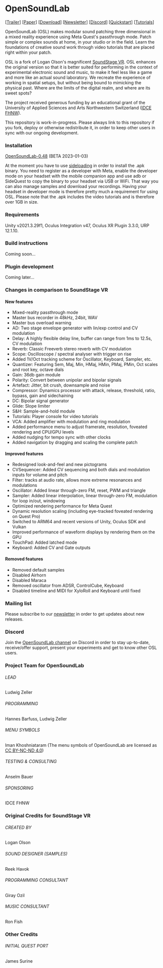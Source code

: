 # OpenSoundLab

[[Trailer](https://youtu.be/HYn9THRtBvs)] [[Paper](https://dl.acm.org/doi/abs/10.1145/3561212.3561249)] [[Download](https://github.com/ludzeller/OpenSoundLab/releases/)] [[Newsletter](http://eepurl.com/h-9PsD)] [[Discord](https://discord.gg/rxHjaFeN)]
[[Quickstart](https://docs.google.com/document/d/1c9vt-wW-JnW9davSZ76r35cd4dE6xtnyzHEhdrbueOE/edit?usp=sharing)] [[Tutorials](https://www.youtube.com/playlist?list=PLSnuTstoP7nDSK8XqfTnln1v3dH0jACu7)]

OpenSoundLab (OSL) makes modular sound patching three dimensional in a mixed reality experience using Meta Quest's passthrough mode. Patch simple or complex sounds at home, in your studio or in the field. Learn the foundations of creative sound work through video tutorials that are placed right within your patch.

OSL is a fork of Logan Olson's magnificent [SoundStage VR](https://github.com/googlearchive/soundstagevr). OSL enhances the original version so that it is better suited for performing in the context of experimental electronic sound and music, to make it feel less like a game and more like an actual sound laboratory. We recreate the experience of working in spatial setups, but without being bound to mimicking the physical past. Where are the limits of the digital realm, and where are its sweet spots?

The project received generous funding by an educational grant of the University of Applied Sciences and Arts Northwestern Switzerland ([IDCE FHNW](https://www.fhnw.ch/en/about-fhnw/schools/academy-of-art-and-design/institute-digital-communication-environments)).

This repository is work-in-progress. Please always link to this repository if you fork, deploy or otherwise redistribute it, in order to keep other users in sync with our ongoing development. 

### Installation
[OpenSoundLab-0.48](https://github.com/ludzeller/OpenSoundLab/releases/download/0.48/OpenSoundLab-0.48.zip) (BETA 2023-01-03)

At the moment you have to use [sideloading](https://uploadvr.com/sideloading-quest-how-to/) in order to install the .apk binary. You need to register as a developer with Meta, enable the developer mode on your headset with the mobile companion app and use adb or SideQuest to copy the binary to your headset via USB or WiFi. That way you can also manage samples and download your recordings. Having your headset in developer mode is therefore pretty much a requirement for using OSL. Please note that the .apk includes the video tutorials and is therefore over 1GB in size.

### Requirements
Unity v2021.3.29f1, Oculus Integration v47, Oculus XR Plugin 3.3.0, URP 12.1.10.

### Build instructions
Coming soon...

### Plugin development
Coming later...

### Changes in comparison to SoundStage VR

#### New features
- Mixed-reality passthrough mode
- Master bus recorder in 48kHz, 24bit, WAV
- Master bus overload warning
- AD: Two stage envelope generator with lin/exp control and CV modulation
- Delay: A highly flexible delay line, buffer can range from 1ms to 12.5s, CV modulation
- Reverb: Classic Freeverb stereo reverb with CV modulation
- Scope: Oscilloscope / spectral analyser with trigger on rise
- Added 1V/Oct tracking scheme for Oscillator, Keyboard, Sampler, etc.
- Quantizer: Featuring Sem, Maj, Min, HMaj, HMin, PMaj, PMin, Oct scales and root key, octave dials
- Gain: 36db gain module
- Polarity: Convert between unipolar and bipolar signals
- Artefact: Jitter, bit crush, downsample and noise
- Compressor: Dynamics processor with attack, release, threshold, ratio, bypass, gain and sidechaining
- DC: Bipolar signal generator
- Glide: Slope limiter
- S&H: Sample-and-hold module
- Tutorials: Player console for video tutorials
- VCA: Added amplifier with modulation and ring modulation
- Added performance menu to adjust framerate, resolution, foveated rendering and CPU/GPU levels
- Added nudging for tempo sync with other clocks
- Added navigation by dragging and scaling the complete patch

#### Improved features
- Redesigned look-and-feel and new pictograms
- CVSequencer: Added CV sequencing and both dials and modulation inputs for volume and pitch
- Filter: tracks at audio rate, allows more extreme resonances and modulations
- Oscillator: Added linear through-zero FM, reset, PWM and triangle
- Sampler: Added linear interpolation, linear through-zero FM, modulation for loop in/out, windowing
- Optimized rendering performance for Meta Quest
- Dynamic resolution scaling (including eye-tracked foveated rendering on Quest Pro)
- Switched to ARM64 and recent versions of Unity, Oculus SDK and Vulkan
- Improved performance of waveform displays by rendering them on the GPU
- TouchPad: Added latched mode
- Keyboard: Added CV and Gate outputs

#### Removed features
- Removed default samples
- Disabled Airhorn
- Disabled Maraca
- Removed oscillator from ADSR, ControlCube, Keyboard
- Disabled timeline and MIDI for XyloRoll and Keyboard until fixed


### Mailing list
Please subscribe to our [newsletter](http://eepurl.com/h-9PsD) in order to get updates about new releases.

### Discord
Join the [OpenSoundLab channel](https://discord.com/channels/1020228980583976980) on Discord in order to stay up-to-date, receive/offer support, present your experiments and get to know other OSL users.

### Project Team for OpenSoundLab
###### LEAD
Ludwig Zeller

###### PROGRAMMING
Hannes Barfuss, Ludwig Zeller

###### MENU SYMBOLS
Iman Khoshniataram 
(The menu symbols of OpenSoundLab are licensed as [CC BY-NC-ND 4.0](https://creativecommons.org/licenses/by-nc-nd/4.0/))

###### TESTING & CONSULTING
Anselm Bauer

###### SPONSORING
IDCE FHNW


### Original Credits for SoundStage VR
###### CREATED BY
Logan Olson

###### SOUND DESIGNER (SAMPLES)
Reek Havok

###### PROGRAMMING CONSULTANT
Giray Ozil

###### MUSIC CONSULTANT
Ron Fish

### Other Credits
###### INITIAL QUEST PORT 
James Surine
